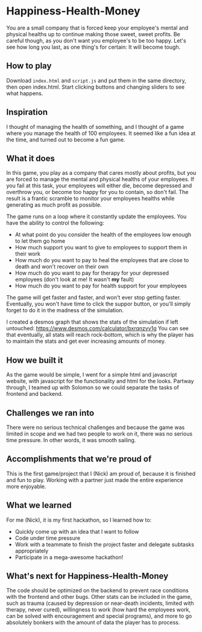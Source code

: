 # Happiness-Health-Money
You are a small company that is forced keep your employee's mental and physical healths up to continue making those sweet, sweet profits. Be careful though, as you don't want you employee's to be too happy. Let's see how long you last, as one thing's for certain: It will become tough.

## How to play
Download `index.html` and `script.js` and put them in the same directory, then open index.html. Start clicking buttons and changing sliders to see what happens.

## Inspiration
I thought of managing the health of something, and I thought of a game where you manage the health of 100 employees. It seemed like a fun idea at the time, and turned out to become a fun game.

## What it does
In this game, you play as a company that cares mostly about profits, but you are forced to manage the mental and physical healths of your employees. If you fail at this task, your employees will either die, become depressed and overthrow you, or become too happy for you to contain, so don't fail. The result is a frantic scramble to monitor your employees healths while generating as much profit as possible.

The game runs on a loop where it constantly update the employees. You have the ability to control the following:
- At what point do you consider the health of the employees low enough to let them go home
- How much support you want to give to employees to support them in their work
- How much do you want to pay to heal the employees that are close to death and won't recover on their own
- How much do you want to pay for therapy for your depressed employees (don't look at me! It wasn't **my** fault)
- How much do you want to pay for health support for your employees

The game will get faster and faster, and won't ever stop getting faster. Eventually, you won't have time to click the suppor button, or you'll simply forget to do it in the madness of the simulation.

I created a desmos graph that shows the stats of the simulation if left untouched:
https://www.desmos.com/calculator/bxrqnzvv1g
You can see that eventually, all stats will reach rock-bottom, which is why the player has to maintain the stats and get ever increasing amounts of money.

## How we built it
As the game would be simple, I went for a simple html and javascript website, with javascript for the functionality and html for the looks. Partway through, I teamed up with Solomon so we could separate the tasks of frontend and backend.

## Challenges we ran into
There were no serious technical challenges and because the game was limited in scope and we had two people to work on it, there was no serious time pressure. In other words, it was smooth sailing.

## Accomplishments that we're proud of
This is the first game/project that I (Nick) am proud of, because it is finished and fun to play. Working with a partner just made the entire experience more enjoyable.

## What we learned
For me (Nick), it is my first hackathon, so I learned how to:
- Quickly come up with an idea that I want to follow
- Code under time pressure
- Work with a teammate to finish the project faster and delegate subtasks appropriately
- Participate in a mega-awesome hackathon!

## What's next for Happiness-Health-Money
The code should be optimized on the backend to prevent race conditions with the frontend and other bugs. Other stats can be included in the game, such as trauma (caused by depression or near-death incidents, limited with therapy, never cured), willingness to work (how hard the employees work, can be solved with encouragement and special programs), and more to go absolutely bonkers with the amount of data the player has to process.
